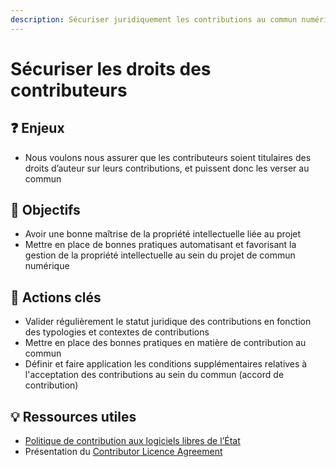 ```yaml
---
description: Sécuriser juridiquement les contributions au commun numérique
---
```


# Sécuriser les droits des contributeurs

## ❓ Enjeux

* Nous voulons nous assurer que les contributeurs soient titulaires des droits d’auteur sur leurs contributions, et puissent donc les verser au commun

## 🎯 Objectifs

* Avoir une bonne maîtrise de la propriété intellectuelle liée au projet
* Mettre en place de bonnes pratiques automatisant et favorisant la gestion de la propriété intellectuelle au sein du projet de commun numérique

## 📑 Actions clés

* Valider régulièrement le statut juridique des contributions en fonction des typologies et contextes de contributions
* Mettre en place des bonnes pratiques en matière de contribution au commun
* Définir et faire application les conditions supplémentaires relatives à l'acceptation des contributions au sein du commun \(accord de contribution\)

## 💡 Ressources utiles

* [Politique de contribution aux logiciels libres de l’État](https://www.numerique.gouv.fr/publications/politique-logiciel-libre/)
* Présentation du [Contributor Licence Agreement](https://en.wikipedia.org/wiki/Contributor_License_Agreement)

